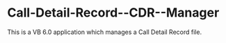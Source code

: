 Call-Detail-Record--CDR--Manager
================================

This is a VB 6.0 application which manages a Call Detail Record file.
